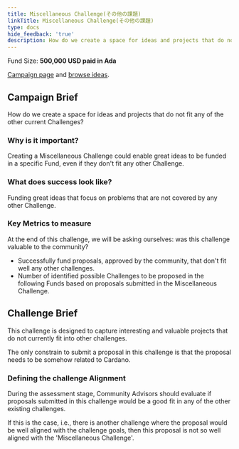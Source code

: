 ```yaml
---
title: Miscellaneous Challenge(その他の課題)
linkTitle: Miscellaneous Challenge(その他の課題)
type: docs
hide_feedback: 'true'
description: How do we create a space for ideas and projects that do not fit any of the other current Challenges?
---
```


Fund Size: **500,000 USD paid in Ada**

[Campaign page](https://cardano.ideascale.com/c/idea/381326) and [browse ideas]().

## Campaign Brief

How do we create a space for ideas and projects that do not fit any of the other current Challenges?

### Why is it important?

Creating a Miscellaneous Challenge could enable great ideas to be funded in a specific Fund, even if they don't fit any other Challenge.

### What does success look like?

Funding great ideas that focus on problems that are not covered by any other Challenge.

### Key Metrics to measure

At the end of this challenge, we will be asking ourselves: was this challenge valuable to the community?

- Successfully fund proposals, approved by the community, that don't fit well any other challenges.
- Number of identified possible Challenges to be proposed in the following Funds based on proposals submitted in the Miscellaneous Challenge.

## Challenge Brief

This challenge is designed to capture interesting and valuable projects that do not currently fit into other challenges.

The only constrain to submit a proposal in this challenge is that the proposal needs to be somehow related to Cardano.

### Defining the challenge Alignment

During the assessment stage, Community Advisors should evaluate if proposals submitted in this challenge would be a good fit in any of the other existing challenges.

If this is the case, i.e., there is another challenge where the proposal would be well aligned with the challenge goals, then this proposal is not so well aligned with the 'Miscellaneous Challenge'.
